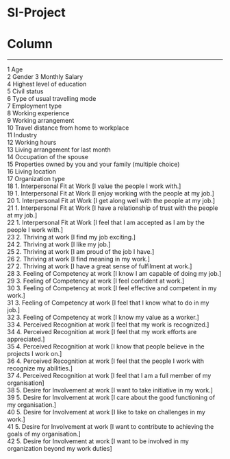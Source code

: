 # SI-Project
#   Column                                                                                                
---  ------                                                                                                                                                                                          
 1   Age   
 2   Gender 
 3   Monthly Salary                                                                                       
 4   Highest level of education                                                                            
 5   Civil status                                                                                         
 6   Type of usual travelling mode                                                                        
 7   Employment type                                                                                      
 8   Working experience                                                                                    
 9   Working arrangement                                                                                   
 10  Travel distance from home to workplace                                                                
 11  Industry                                                                                             
 12  Working hours                                                                                         
 13  Living arrangement for last month                                                                     
 14  Occupation of the spouse                                                                              
 15  Properties owned by you and your family (multiple choice)                                             
 16  Living location                                                                                       
 17  Organization type                                                                                     
 18  1. Interpersonal Fit at Work [I value the people I work with.]                                         
 19  1. Interpersonal Fit at Work [I enjoy working with the people at my job.]                              
 20  1. Interpersonal Fit at Work [I get along well with the people at my job.]                             
 21  1. Interpersonal Fit at Work [I have a relationship of trust with the people at my job.]              
 22  1. Interpersonal Fit at Work [I feel that I am accepted as I am by the people I work with.]            
 23  2. Thriving at work [I find my job exciting.]                                                          
 24  2. Thriving at work [I like my job.]                                                                   
 25  2. Thriving at work [I am proud of the job I have.]                                                    
 26  2. Thriving at work [I find meaning in my work.]                                                       
 27  2. Thriving at work [I have a great sense of fulfilment at work.]                                      
 28  3. Feeling of Competency at work [I know I am capable of doing my job.]                                
 29  3. Feeling of Competency at work [I feel confident at work.]                                         
 30  3. Feeling of Competency at work [I feel effective and competent in my work.]                        
 31  3. Feeling of Competency at work [I feel that I know what to do in my job.]                          
 32  3. Feeling of Competency at work [I know my value as a worker.]                                      
 33  4. Perceived Recognition at work [I feel that my work is recognized.]                                 
 34  4. Perceived Recognition at work [I feel that my work efforts are appreciated.]                        
 35  4. Perceived Recognition at work [I know that people believe in the projects I work on.]              
 36  4. Perceived Recognition at work [I feel that the people I work with recognize my abilities.]          
 37  4. Perceived Recognition at work [I feel that I am a full member of my organisation]                   
 38  5. Desire for Involvement at work [I want to take initiative in my work.]                              
 39  5. Desire for Involvement at work [I care about the good functioning of my organisation.]             
 40  5. Desire for Involvement at work [I like to take on challenges in my work.]                          
 41  5. Desire for Involvement at work [I want to contribute to achieving the goals of my organisation.]    
 42  5. Desire for Involvement at work [I want to be involved in my organization beyond my work duties]    
	
